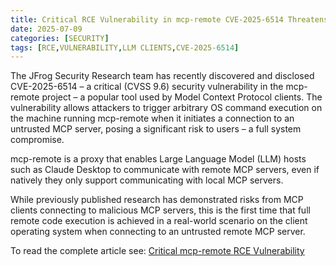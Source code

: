 ```yaml
---
title: Critical RCE Vulnerability in mcp-remote CVE-2025-6514 Threatens LLM Clients
date: 2025-07-09
categories: [SECURITY]
tags: [RCE,VULNERABILITY,LLM CLIENTS,CVE-2025-6514]
---
```


The JFrog Security Research team has recently discovered and disclosed CVE-2025-6514 – a critical (CVSS 9.6) security vulnerability in the mcp-remote project – a popular tool used by Model Context Protocol clients. The vulnerability allows attackers to trigger arbitrary OS command execution on the machine running mcp-remote when it initiates a connection to an untrusted MCP server, posing a significant risk to users – a full system compromise.

mcp-remote is a proxy that enables Large Language Model (LLM) hosts such as Claude Desktop to communicate with remote MCP servers, even if natively they only support communicating with local MCP servers.

While previously published research has demonstrated risks from MCP clients connecting to malicious MCP servers, this is the first time that full remote code execution is achieved in a real-world scenario on the client operating system when connecting to an untrusted remote MCP server.

To read the complete article see:
[Critical mcp-remote RCE Vulnerability](https://jfrog.com/blog/2025-6514-critical-mcp-remote-rce-vulnerability/)  
